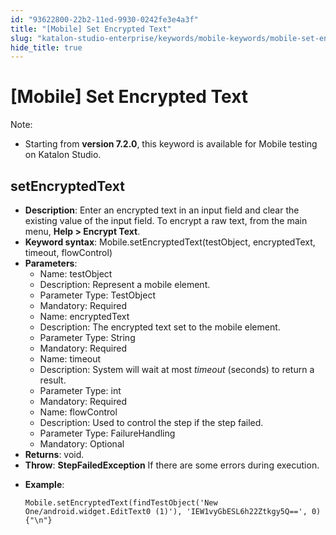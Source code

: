 ```yaml
---
id: "93622800-22b2-11ed-9930-0242fe3e4a3f"
title: "[Mobile] Set Encrypted Text"
slug: "katalon-studio-enterprise/keywords/mobile-keywords/mobile-set-encrypted-text"
hide_title: true
---
```


# <a id="id_0" class="anchor_top_offset"/><a id="ariaid-title1" class="anchor_top_offset"/>[Mobile] Set Encrypted Text

              
<div xmlns="http://www.w3.org/1999/xhtml" className="note note note_note" id="id_0__id"><span className="note__title">Note:</span> 
  <p className="p" /><ul className="ul"><li className="li"><p className="p">Starting from <strong className="ph b">version 7.2.0</strong>, this keyword is
        available for Mobile testing on Katalon Studio.</p></li></ul>
</div>
      

## <a id="id_0__id_1" class="anchor_top_offset"/>setEncryptedText

              
<ul xmlns="http://www.w3.org/1999/xhtml" className="ul"><li className="li">     <strong className="ph b">Description</strong>: Enter an encrypted text in an     input field and clear the existing value of the input field. To     encrypt a raw text, from the main menu, <strong className="ph b">Help &gt; Encrypt       Text</strong>.</li><li className="li">     <strong className="ph b">Keyword syntax</strong>:     Mobile.setEncryptedText(testObject, encryptedText, timeout,     flowControl)</li><li className="li">     <strong className="ph b">Parameters</strong>:      <ul className="ul"><li className="li">Name: testObject</li><li className="li">Description: Represent a mobile element.</li><li className="li">Parameter Type: TestObject</li><li className="li">Mandatory: Required</li><li className="li">Name: encryptedText</li><li className="li">Description: The encrypted text set to the mobile element.</li><li className="li">Parameter Type: String</li><li className="li">Mandatory: Required</li><li className="li">Name: timeout</li><li className="li">Description: System will wait at most <em className="ph i">timeout</em>         (seconds) to return a result.</li><li className="li">Parameter Type: int</li><li className="li">Mandatory: Required</li><li className="li">Name: flowControl</li><li className="li">Description: Used to control the step if the step failed.</li><li className="li">Parameter Type: FailureHandling</li><li className="li">Mandatory: Optional</li></ul>   </li><li className="li">     <strong className="ph b">Returns</strong>: void.</li><li className="li">     <strong className="ph b">Throw</strong>: <strong className="ph b">StepFailedException</strong> If     there are some errors during execution.</li><li className="li">     <p className="p">       <strong className="ph b">Example</strong>:</p>     <pre className="pre codeblock"><code>Mobile.setEncryptedText(findTestObject('New One/android.widget.EditText0 (1)'), 'IEW1vyGbESL6h22Ztkgy5Q==', 0){"\n"}</code></pre>   </li></ul> 
      
